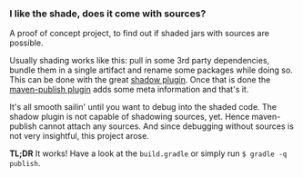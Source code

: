 ### I like the shade, does it come with sources? ###

A proof of concept project, to find out if shaded jars with sources are possible.

Usually shading works like this: pull in some 3rd party dependencies, bundle them in a single artifact and rename some packages while doing so. This can be done with the great [shadow plugin](https://github.com/johnrengelman/shadow). Once that is done the [maven-publish plugin](http://www.gradle.org/docs/current/userguide/publishing_maven.html) adds some meta information and that's it.

It's all smooth sailin' until you want to debug into the shaded code. The shadow plugin is not capable of shadowing sources, yet. Hence maven-publish cannot attach any sources. And since debugging without sources is not very insightful, this project arose.

**TL;DR** It works! Have a look at the `build.gradle` or simply run `$ gradle -q publish`.

